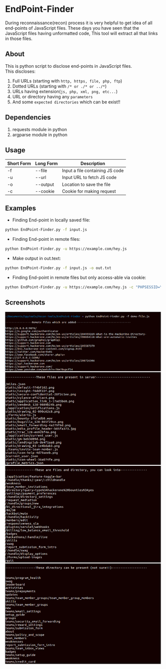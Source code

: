 # EndPoint-Finder
During reconnaissance(recon) process it is very helpful to get idea of all end-points of JavaScript files. These days you have seen that the JavaScript files having unformatted code, This tool will extract all that links in those files.  

## About
This is python script to disclose end-points in JavaScript files.  
This discloses:  
1. Full URLs (starting with `http, https, file, php, ftp`)
2. Dotted URLs (starting with `/* or ./* or ../*`)
3. URLs having extension(`js, php, xml, png, etc...`)
4. URL or directory having any `parameters`
5. And some `expected directories` which can be exist!!

## Dependencies
1. requests module in python
2. argparse module in python

## Usage
| Short Form  | Long Form  |        Description             |
|-------------|------------|--------------------------------|
| -f          |  --file    |  Input a file containing JS code |
| -u          |  --url     |  Input URL to fetch JS code    |
| -o          |  --output  |  Location to save the file     |
| -c          |  --cookie  |  Cookie for making request     |

## Examples
* Finding End-point in locally saved file:
```bash
python EndPoint-Finder.py -f input.js
```
* Finding End-point in remote files:
```bash
python EndPoint-Finder.py -u https://example.com/hey.js
```
* Make output in out.text:
```bash
python EndPoint-Finder.py -f input.js -o out.txt
```
* Finding End-point in remote files but only access-able via cookie:
```bash
python EndPoint-Finder.py -u https://example.com/hey.js -c "PHPSESSID=Ytywq568hsadadadsd"
```

## Screenshots
![image](./images/tool1.0.png)
![image](./images/tool1.1.png)
![image](./images/tool1.2.png)
![image](./images/tool1.3.png)
